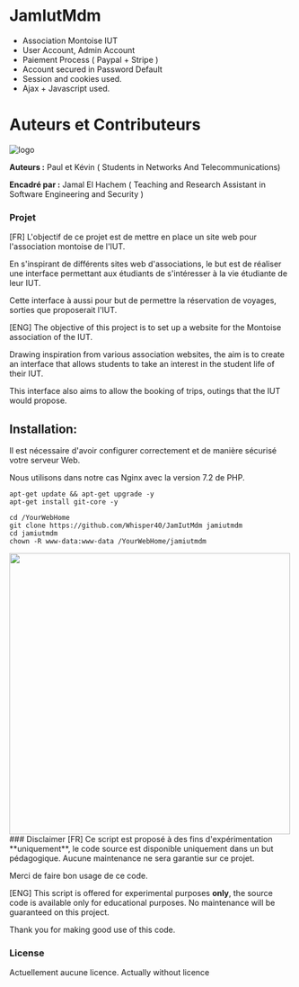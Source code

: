 # JamIutMdm


* Association Montoise IUT
* User Account, Admin Account
* Paiement Process ( Paypal + Stripe )
* Account secured in Password Default
* Session and cookies used.
* Ajax + Javascript used.


# Auteurs et Contributeurs

![logo](http://munier.perso.univ-pau.fr/img/logo_rt_mdm.png)




**Auteurs :** Paul et Kévin ( Students in Networks And Telecommunications)

**Encadré par :**  Jamal El Hachem ( Teaching and Research Assistant in Software Engineering and Security )


### Projet
[FR] L'objectif de ce projet est de mettre en place un site web pour l'association montoise de l'IUT.

En s'inspirant de différents sites web d'associations, le but est de réaliser une interface permettant aux étudiants de s'intéresser à la vie étudiante de leur IUT.

Cette interface à aussi pour but de permettre la réservation de voyages, sorties que proposerait l'IUT.


[ENG] The objective of this project is to set up a website for the Montoise association of the IUT.

Drawing inspiration from various association websites, the aim is to create an interface that allows students to take an interest in the student life of their IUT.

This interface also aims to allow the booking of trips, outings that the IUT would propose.


## Installation:
Il est nécessaire d'avoir configurer correctement et de manière sécurisé votre serveur Web.

Nous utilisons dans notre cas Nginx avec la version 7.2 de PHP.

```
apt-get update && apt-get upgrade -y
apt-get install git-core -y

cd /YourWebHome
git clone https://github.com/Whisper40/JamIutMdm jamiutmdm
cd jamiutmdm
chown -R www-data:www-data /YourWebHome/jamiutmdm
```


<img align="center" width="500" height="500" src="http://munier.perso.univ-pau.fr/img/logo_uppa.png">
### Disclaimer
[FR] Ce script est proposé à des fins d'expérimentation **uniquement**, le code source est disponible uniquement dans un but pédagogique.
Aucune maintenance ne sera garantie sur ce projet.

Merci de faire bon usage de ce code.

[ENG] This script is offered for experimental purposes **only**, the source code is available only for educational purposes. No maintenance will be guaranteed on this project.

Thank you for making good use of this code.

### License
Actuellement aucune licence.
Actually without licence
